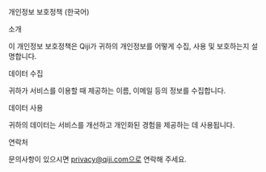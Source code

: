 개인정보 보호정책 (한국어)

소개

이 개인정보 보호정책은 Qiji가 귀하의 개인정보를 어떻게 수집, 사용 및 보호하는지 설명합니다.

데이터 수집

귀하가 서비스를 이용할 때 제공하는 이름, 이메일 등의 정보를 수집합니다.

데이터 사용

귀하의 데이터는 서비스를 개선하고 개인화된 경험을 제공하는 데 사용됩니다.

연락처

문의사항이 있으시면 privacy@qiji.com으로 연락해 주세요.
